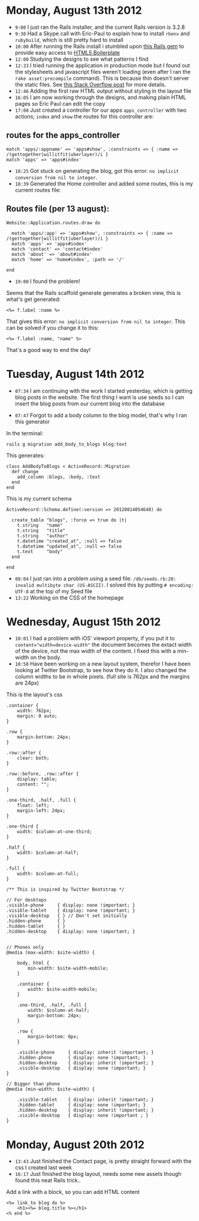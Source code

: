 # Monday, August 13th 2012

* `9:00` I just ran the Rails installer, and the current Rails version is 3.2.8
* `9:30` Had a Skype call with Eric-Paul to explain how to install `rbenv` and `rubybuild`, which is still pretty hard to install
* `10:00` After running the Rails install i stumbled upon [this Rails gem](https://github.com/khelben/rails-boilerplate) to provide easy access to [HTML5 Boilerplate](http://html5boilerplate.com)
* `12:00` Studying the designs to see what patterns I find
* `12:33` I tried running the application in production mode but I found out the stylesheets and javascript files weren't loading (even after I ran the `rake asset:precompile` command). This is because thin doesn't server the static files. See [this Stack Overflow post](http://stackoverflow.com/questions/7829480/no-route-matches-get-assets) for more details.
* `12:46` Adding the first raw HTML output without styling in the layout file
* `16:05` I am now working through the designs, and making plain HTML pages so Eric Paul can edit the copy
* `17:00` Just created a controller for our apps `apps_controller` with two actions; `index` and `show` the routes for this controller are:

## routes for the apps_controller

    match 'apps/:appname' => 'apps#show', :constraints => { :name => /(gettogether|willitfit|uberlayer)/i }
    match 'apps' => 'apps#index'

* `18:25` Got stuck on generating the blog, got this error: `no implicit conversion from nil to integer`.
* `18:39` Generated the Home controller and added some routes, this is my current routes file:

## Routes file (per 13 august):

    Website::Application.routes.draw do

      match 'apps/:app' => 'apps#show', :constraints => { :name => /(gettogether|willitfit|uberlayer)/i }
      match 'apps' => 'apps#index'
      match 'contact' => 'contact#index'
      match 'about' => 'about#index'
      match 'home' => 'home#index', :path => '/'

    end

* `19:00` I found the problem!

Seems that the Rails scaffold generate generates a broken view, this is what's get generated:

    <%= f.label :name %>

That gives this error: `no implicit conversion from nil to integer`. This can be solved if you change it to this:

    <%= f.label :name, "name" %>

That's a good way to end the day!


# Tuesday, August 14th 2012

* `07:34` I am continuing with the work I started yesterday, which is getting blog posts in the website. The first thing I want is use seeds so I can insert the blog posts from our current blog into the database

* `07:47` Forgot to add a body column to the blog model, that's why I ran this generator

In the terminal: 

    rails g migration add_body_to_blogs blog:text 

This generates: 

    class AddBodyToBlogs < ActiveRecord::Migration
      def change
        add_column :blogs, :body, :text
      end
    end

This is my current schema

    ActiveRecord::Schema.define(:version => 20120814054648) do
    
      create_table "blogs", :force => true do |t|
        t.string   "name"
        t.string   "title"
        t.string   "author"
        t.datetime "created_at", :null => false
        t.datetime "updated_at", :null => false
        t.text     "body"
      end
    
    end

* `08:04` I just ran into a problem using a seed file: `/db/seeds.rb:20: invalid multibyte char (US-ASCII)`. I solved this by putting `# encoding: UTF-8` at the top of my Seed file
* `13:22` Working on the CSS of the homepage

# Wednesday, August 15th 2012

* `10:01` I had a problem with iOS' viewport property, if you put it to `content="width=device-width"` the document becomes the extact width of the device, not the max width of the content. I fixed this with a min-width on the body.
* `10:58` Have been working on a new layout system, therefor I have been looking at Twitter Bootstrap, to see how they do it. I also changed the column widths to be in whole pixels. (full site is 762px and the margins are 24px)

This is the layout's css

    .container {
    	width: 762px;
    	margin: 0 auto;
    }

    .row {
    	margin-bottom: 24px;
    }

    .row::after {
    	clear: both;
    }

    .row::before, .row::after {
    	display: table;
    	content: "";
    }

    .one-third, .half, .full {
    	float: left;
    	margin-left: 24px;
    }

    .one-third {
    	width: $column-at-one-third;
    }

    .half {
    	width: $column-at-half;
    }

    .full {
    	width: $column-at-full;
    }

    /** This is inspired by Twitter Bootstrap */

    // For desktops
    .visible-phone     { display: none !important; }
    .visible-tablet    { display: none !important; }
    .visible-desktop   { } // Don't set initially
    .hidden-phone      { }
    .hidden-tablet     { }
    .hidden-desktop    { display: none !important; }


    // Phones only
    @media (max-width: $site-width) {

    	body, html {
    		min-width: $site-width-mobile;
    	}

    	.container {
    		width: $site-width-mobile;
    	}

    	.one-third, .half, .full {
    		width: $column-at-half;
    		margin-bottom: 24px;
    	}

    	.row {
    		margin-bottom: 0px;
    	}

    	.visible-phone     { display: inherit !important; }
    	.hidden-phone      { display: none !important; }
    	.hidden-desktop    { display: inherit !important; }
    	.visible-desktop   { display: none !important; }
    }

    // Bigger than phone
    @media (min-width: $site-width) {

    	.visible-tablet    { display: inherit !important; }
    	.hidden-tablet     { display: none !important; }
    	.hidden-desktop    { display: inherit !important; }
    	.visible-desktop   { display: none !important ; }
    }

# Monday, August 20th 2012

* `13:43` Just finished the Contact page, is pretty straight forward with the css I created last week
* `16:17` Just finished the blog layout, needs some new assets though found this neat Rails trick..

Add a link with a block, so you can add HTML content

    <%= link_to blog do %>
    	<h1><%= blog.title %></h1>
    <% end %>
